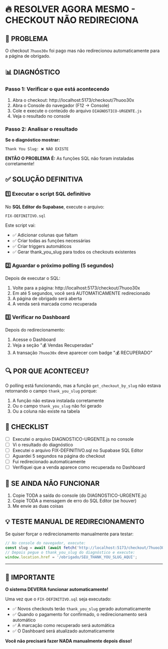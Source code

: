 # 🔥 RESOLVER AGORA MESMO - CHECKOUT NÃO REDIRECIONA

## 🎯 PROBLEMA
O checkout `7huoo30x` foi pago mas não redirecionou automaticamente para a página de obrigado.

## 📊 DIAGNÓSTICO

### Passo 1: Verificar o que está acontecendo
1. Abra o checkout: http://localhost:5173/checkout/7huoo30x
2. Abra o Console do navegador (F12 → Console)
3. Cole e execute o conteúdo do arquivo `DIAGNOSTICO-URGENTE.js`
4. Veja o resultado no console

### Passo 2: Analisar o resultado

**Se o diagnóstico mostrar:**
```
Thank You Slug: ❌ NÃO EXISTE
```

**ENTÃO O PROBLEMA É:** As funções SQL não foram instaladas corretamente!

## ✅ SOLUÇÃO DEFINITIVA

### 1️⃣ Executar o script SQL definitivo

No **SQL Editor do Supabase**, execute o arquivo:
```
FIX-DEFINITIVO.sql
```

Este script vai:
- ✅ Adicionar colunas que faltam
- ✅ Criar todas as funções necessárias
- ✅ Criar triggers automáticos
- ✅ Gerar thank_you_slug para todos os checkouts existentes

### 2️⃣ Aguardar o próximo polling (5 segundos)

Depois de executar o SQL:
1. Volte para a página: http://localhost:5173/checkout/7huoo30x
2. Em até 5 segundos, você será AUTOMATICAMENTE redirecionado
3. A página de obrigado será aberta
4. A venda será marcada como recuperada

### 3️⃣ Verificar no Dashboard

Depois do redirecionamento:
1. Acesse o Dashboard
2. Veja a seção "💰 Vendas Recuperadas"
3. A transação `7huoo30x` deve aparecer com badge "💰 RECUPERADO"

## 🔍 POR QUE ACONTECEU?

O polling está funcionando, mas a função `get_checkout_by_slug` não estava retornando o campo `thank_you_slug` porque:

1. A função não estava instalada corretamente
2. Ou o campo `thank_you_slug` não foi gerado
3. Ou a coluna não existe na tabela

## 📝 CHECKLIST

- [ ] Executei o arquivo DIAGNOSTICO-URGENTE.js no console
- [ ] Vi o resultado do diagnóstico
- [ ] Executei o arquivo FIX-DEFINITIVO.sql no Supabase SQL Editor
- [ ] Aguardei 5 segundos na página do checkout
- [ ] Fui redirecionado automaticamente
- [ ] Verifiquei que a venda aparece como recuperada no Dashboard

## 🚨 SE AINDA NÃO FUNCIONAR

1. Copie TODA a saída do console (do DIAGNOSTICO-URGENTE.js)
2. Copie TODA a mensagem de erro do SQL Editor (se houver)
3. Me envie as duas coisas

## 💡 TESTE MANUAL DE REDIRECIONAMENTO

Se quiser forçar o redirecionamento manualmente para testar:

```javascript
// No console do navegador, execute:
const slug = await (await fetch('http://localhost:5173/checkout/7huoo30x')).text();
// Depois pegue o thank_you_slug do diagnóstico e execute:
window.location.href = '/obrigado/SEU_THANK_YOU_SLUG_AQUI';
```

---

## 🎯 IMPORTANTE

**O sistema DEVERIA funcionar automaticamente!**

Uma vez que o `FIX-DEFINITIVO.sql` seja executado:
- ✅ Novos checkouts terão `thank_you_slug` gerado automaticamente
- ✅ Quando o pagamento for confirmado, o redirecionamento será automático
- ✅ A marcação como recuperado será automática
- ✅ O Dashboard será atualizado automaticamente

**Você não precisará fazer NADA manualmente depois disso!**

